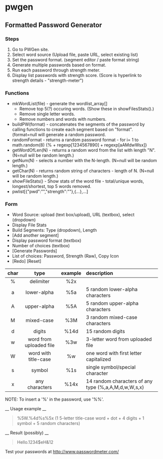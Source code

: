 pwgen
=====
## Formatted Password Generator ##

### Steps ###
1. Go to PWGen site.
2. Select word source (Upload file, paste URL, select existing list)
2. Set the password format. (segment editor / paste format string)
5. Generate multiple passwords based on format.
6. Run each password through strength meter.
7. Display list passwords with strength score. (Score is hyperlink to strength details - "strength-meter")

### Functions ###
  * mkWordList(file) - generate the wordlist_array[]
    * Remove top 5(?) occuring words. (Show these in showFilesStats().)
    * Remove single letter words.
    * Remove numbers and words with numbers.
  * buildPW(format) - concatenates the segments of the password by calling functions to create each segment based on "format". (format=null will generate a random password.
  * randomFormat - returns a random password format - for i= 1 to math.random(8) {% + regexp[1234567890] + regexp[aAMdwWsx]}
  * getWordOfLen(N) - returns a random word from the list with length "N". (N=null will be random length.) 
  * getNum(N) - selects a number with the N-length. (N=null will be random length.)
  * getChar(N) - returns random string of characters - length of N. (N=null will be random length.)
  * showFileStats() - Show stats of the word file - total/unique words, longest/shortest, top 5 words removed.
  * pwlist[{"pwd":"","strength":""},{...},...]

### Form ###
* Word Source: upload (text box/upload), URL (textbox), select (dropdown)
* Display File Stats
* Build Segments: Type (dropdown), Length
* [Add another segment]
* Display password format (textbox)
* Number of choices (textbox)
* [Generate Passwords]
* List of choices: Password, Strength (Raw), Copy Icon
* [Redo] [Reset]

|char|type|example|description|
|:---:|:------------:|:-----:|:---------------------------|
|%|delimiter|%2x|
|a|lower-alpha|%5a|5 random lower-alpha characters|
|A|upper-alpha|%5A|5 random upper-alpha characters|
|M|mixed-case|%3M|3 random mixed-case characters|
|d|digits|%14d|15 random digits|
|w|word from uploaded file|%3w|3-letter word from uploaded file|
|W|word with title-case|%w|one word with first letter capitalized|
|s|symbol|%1s|single symbol/special character|
|x|any characters|%14x|14 random characters of any type (%,a,A,M,d,w,W,s,x)|

NOTE: To insert a '%' in the password, use '%%'.

__ Usage example __
> %5W.%4d%s%5x (1 5-letter title-case word + dot + 4 digits + 1 symbol + 5 random characters)

__ Result (possibly) __
> Hello.1234$eH&12

Test your passwords at http://www.passwordmeter.com/
